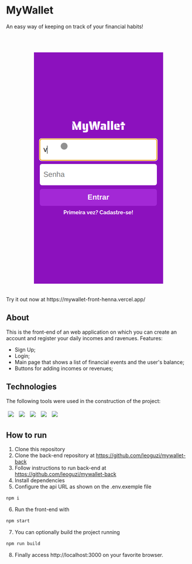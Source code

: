 # MyWallet

An easy way of keeping on track of your financial habits!

</br>

<p  align='center'>
</br>
<img src="./assets/mywallet.gif"/>
</p>
</br>
Try it out now at https://mywallet-front-henna.vercel.app/

## About

This is the front-end of an web application on which you can create an account and register your daily incomes and ravenues.
Features:

- Sign Up;
- Login;
- Main page that shows a list of financial events and the user's balance;
- Buttons for adding incomes or revenues;

## Technologies

The following tools were used in the construction of the project:<br>

<p>
<img style='margin: 5px;' src='https://img.shields.io/badge/HTML5-E34F26?style=for-the-badge&logo=html5&logoColor=white'>
<img style='margin: 5px;' src="https://img.shields.io/badge/CSS3-1572B6?style=for-the-badge&logo=css3&logoColor=white"/>
<img style='margin: 5px;' src="https://img.shields.io/badge/react-app%20-%2320232a.svg?&style=for-the-badge&color=60ddf9&logo=react&logoColor=%2361DAFB"/>
<img style='margin: 5px;' src='https://img.shields.io/badge/styled-components%20-%2320232a.svg?&style=for-the-badge&color=b8679e&logo=styled-components&logoColor=%3a3a3a'>
<img style='margin: 5px;' src='https://img.shields.io/badge/axios%20-%2320232a.svg?&style=for-the-badge&color=informational'> 
</p>

## How to run

1. Clone this repository
2. Clone the back-end repository at https://github.com/leoguzi/mywallet-back
3. Follow instructions to run back-end at https://github.com/leoguzi/mywallet-back
4. Install dependencies
5. Configure the api URL as shown on the .env.exemple file

```bash
npm i
```

6. Run the front-end with

```bash
npm start
```

7. You can optionally build the project running

```bash
npm run build
```

8. Finally access http://localhost:3000 on your favorite browser.
